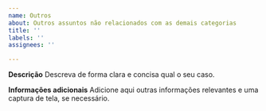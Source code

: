```yaml
---
name: Outros
about: Outros assuntos não relacionados com as demais categorias
title: ''
labels: ''
assignees: ''

---
```


**Descrição**
Descreva de forma clara e concisa qual o seu caso.

**Informações adicionais**
Adicione aqui outras informações relevantes e uma captura de tela, se necessário.
